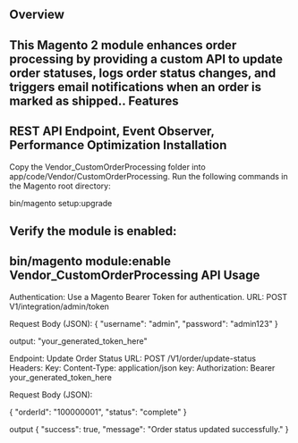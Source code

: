 Overview
-------------
   This Magento 2 module enhances order processing by providing a custom API to update order statuses, logs order status changes, and triggers email notifications when an order is marked as shipped..
Features
----------

REST API Endpoint, Event Observer, Performance Optimization
Installation
------------
Copy the Vendor_CustomOrderProcessing folder into app/code/Vendor/CustomOrderProcessing.
Run the following commands in the Magento root directory:

bin/magento setup:upgrade

Verify the module is enabled:
-----------------------------
bin/magento module:enable Vendor_CustomOrderProcessing
API Usage
---------
Authentication: Use a Magento Bearer Token for authentication.
URL: POST V1/integration/admin/token

Request Body (JSON):
{
    "username": "admin",
    "password": "admin123"
}

output:
"your_generated_token_here"


Endpoint: Update Order Status
URL: POST /V1/order/update-status
Headers:
Key: Content-Type: application/json
key: Authorization: Bearer your_generated_token_here

Request Body (JSON):

{
    "orderId": "100000001",
    "status": "complete"
}

output
{
    "success": true,
    "message": "Order status updated successfully."
}







